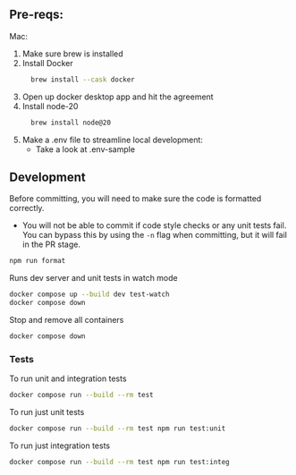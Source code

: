 ## Pre-reqs:

Mac:

1. Make sure brew is installed
2. Install Docker
   ```bash
     brew install --cask docker
   ```
3. Open up docker desktop app and hit the agreement
4. Install node-20
   ```bash
     brew install node@20
   ```
5. Make a .env file to streamline local development:
   - Take a look at .env-sample

## Development

Before committing, you will need to make sure the code is formatted correctly.

- You will not be able to commit if code style checks or any unit tests fail.
  You can bypass this by using the `-n` flag when committing, but it will fail in the PR stage.

```bash
npm run format
```

Runs dev server and unit tests in watch mode

```bash
docker compose up --build dev test-watch
docker compose down
```

Stop and remove all containers

```bash
docker compose down
```

### Tests

To run unit and integration tests

```bash
docker compose run --build --rm test
```

To run just unit tests

```bash
docker compose run --build --rm test npm run test:unit
```

To run just integration tests

```bash
docker compose run --build --rm test npm run test:integ
```
